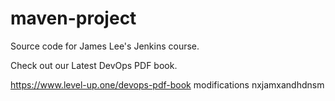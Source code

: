 # maven-project
Source code for James Lee's Jenkins course.

Check out our Latest DevOps PDF book.

https://www.level-up.one/devops-pdf-book
modifications
nxjamxandhdnsm

